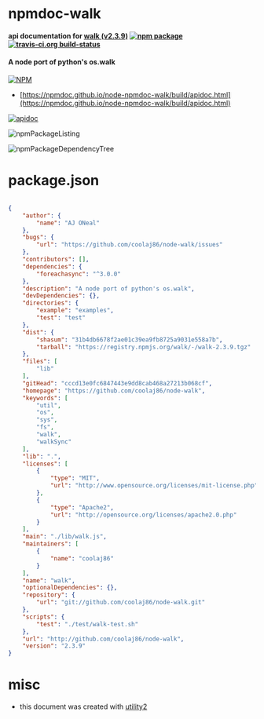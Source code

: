 # npmdoc-walk

#### api documentation for  [walk (v2.3.9)](https://github.com/coolaj86/node-walk)  [![npm package](https://img.shields.io/npm/v/npmdoc-walk.svg?style=flat-square)](https://www.npmjs.org/package/npmdoc-walk) [![travis-ci.org build-status](https://api.travis-ci.org/npmdoc/node-npmdoc-walk.svg)](https://travis-ci.org/npmdoc/node-npmdoc-walk)

#### A node port of python's os.walk

[![NPM](https://nodei.co/npm/walk.png?downloads=true&downloadRank=true&stars=true)](https://www.npmjs.com/package/walk)

- [https://npmdoc.github.io/node-npmdoc-walk/build/apidoc.html](https://npmdoc.github.io/node-npmdoc-walk/build/apidoc.html)

[![apidoc](https://npmdoc.github.io/node-npmdoc-walk/build/screenCapture.buildCi.browser.%252Ftmp%252Fbuild%252Fapidoc.html.png)](https://npmdoc.github.io/node-npmdoc-walk/build/apidoc.html)

![npmPackageListing](https://npmdoc.github.io/node-npmdoc-walk/build/screenCapture.npmPackageListing.svg)

![npmPackageDependencyTree](https://npmdoc.github.io/node-npmdoc-walk/build/screenCapture.npmPackageDependencyTree.svg)



# package.json

```json

{
    "author": {
        "name": "AJ ONeal"
    },
    "bugs": {
        "url": "https://github.com/coolaj86/node-walk/issues"
    },
    "contributors": [],
    "dependencies": {
        "foreachasync": "^3.0.0"
    },
    "description": "A node port of python's os.walk",
    "devDependencies": {},
    "directories": {
        "example": "examples",
        "test": "test"
    },
    "dist": {
        "shasum": "31b4db6678f2ae01c39ea9fb8725a9031e558a7b",
        "tarball": "https://registry.npmjs.org/walk/-/walk-2.3.9.tgz"
    },
    "files": [
        "lib"
    ],
    "gitHead": "cccd13e0fc6847443e9dd8cab468a27213b068cf",
    "homepage": "https://github.com/coolaj86/node-walk",
    "keywords": [
        "util",
        "os",
        "sys",
        "fs",
        "walk",
        "walkSync"
    ],
    "lib": ".",
    "licenses": [
        {
            "type": "MIT",
            "url": "http://www.opensource.org/licenses/mit-license.php"
        },
        {
            "type": "Apache2",
            "url": "http://opensource.org/licenses/apache2.0.php"
        }
    ],
    "main": "./lib/walk.js",
    "maintainers": [
        {
            "name": "coolaj86"
        }
    ],
    "name": "walk",
    "optionalDependencies": {},
    "repository": {
        "url": "git://github.com/coolaj86/node-walk.git"
    },
    "scripts": {
        "test": "./test/walk-test.sh"
    },
    "url": "http://github.com/coolaj86/node-walk",
    "version": "2.3.9"
}
```



# misc
- this document was created with [utility2](https://github.com/kaizhu256/node-utility2)
